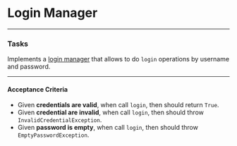 # Login Manager

---

### Tasks

Implements a [login manager](../login) that allows to do `login` operations by username and password.

---

#### Acceptance Criteria

* Given **credentials are valid**, when call `login`, then should return `True`.
* Given **credential are invalid**, when call `login`, then should throw `InvalidCredentialException`.
* Given **password is empty**, when call `login`, then should throw `EmptyPasswordException`.